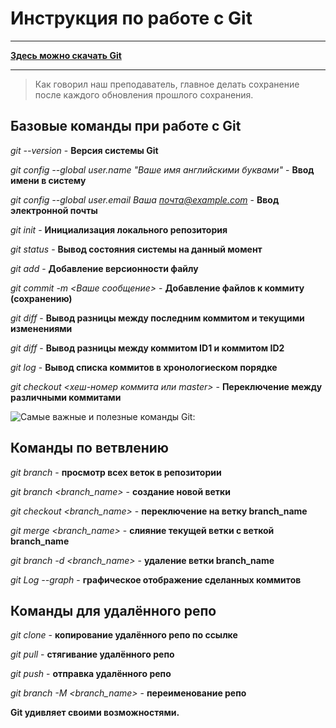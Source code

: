 # Инструкция по работе с Git

---

**[Здесь можно скачать Git](https://git-scm.com/downloads)**

---

> Как говорил наш преподаватель, главное делать сохранение после каждого обновления прошлого сохранения.

## Базовые команды при работе с Git

*git --version* - **Версия системы Git**

*git config --global user.name "Ваше имя английскими буквами"* - **Ввод имени в систему**

*git config --global user.email Ваша почта@example.com* - **Ввод электронной почты**

*git init* - **Инициализация локального репозитория**

*git status* - **Вывод состояния системы на данный момент**

*git add* - **Добавление версионности файлу**

*git commit -m <Ваше сообщение>* - **Добавление файлов к коммиту (сохранению)**

*git diff* - **Вывод разницы между последним коммитом и текущими изменениями**

*git diff <ID1> <ID2>* - **Вывод разницы между коммитом ID1 и коммитом ID2**

*git log* - **Вывод списка коммитов в хронологиеском порядке**

*git checkout <хеш-номер коммита или master>* - **Переключение между различными коммитами**

![Самые важные и полезные команды Git:](gitcheat.jpg)

## Команды по ветвлению

*git branch* - **просмотр всех веток в репозитории**

*git branch <branch_name>* - **создание новой ветки**

*git checkout <branch_name>* - **переключение на ветку branch_name**

*git merge <branch_name>* - **слияние текущей ветки с веткой branch_name**

*git branch -d <branch_name>* - **удаление ветки branch_name**

*git Log --graph* - **графическое отображение сделанных коммитов**

## Команды для удалённого репо

*git clone <link>* - **копирование удалённого репо по ссылке**

*git pull* - **стягивание удалённого репо**

*git push* - **отправка удалённого репо**

*git branch -M <branch_name>* - **переименование репо**

**Git удивляет своими возможностями.**